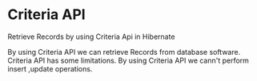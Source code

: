 Criteria API
===============

Retrieve Records by using Criteria Api in Hibernate

By using Criteria API we can retrieve Records from database software.
Criteria API has some limitations.
By using Criteria API we cann't perform insert ,update operations.
